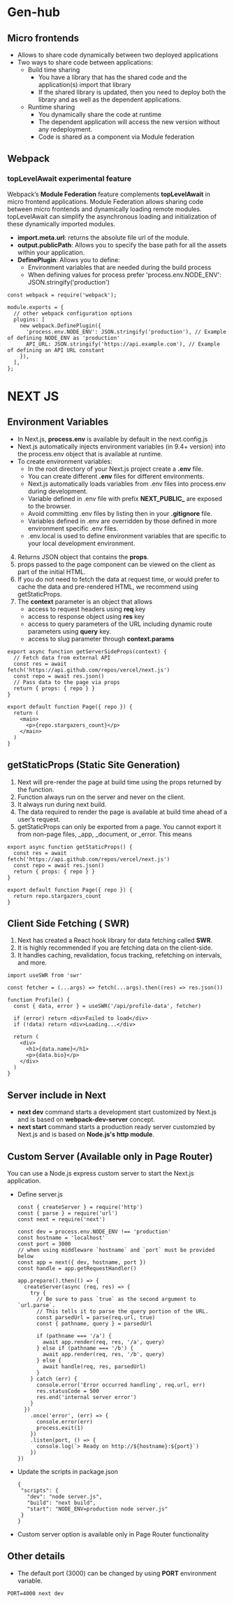 # Gen-hub

## Micro frontends
* Allows to share code dynamically between two deployed applications
* Two ways to share code between applications:
  * Build time sharing
    * You have a library that has the shared code and the application(s) import that library
    * If the shared library is updated, then you need to deploy both the library and as well as the dependent applications.
  * Runtime sharing
    * You dynamically share the code at runtime
    * The dependent application will access the new version without any redeployment.
    * Code is shared as a component via Module federation  

## Webpack
### topLevelAwait experimental feature
Webpack’s **Module Federation** feature complements **topLevelAwait** in micro frontend applications. 
Module Federation allows sharing code between micro frontends and dynamically loading remote modules. 
topLevelAwait can simplify the asynchronous loading and initialization of these dynamically imported modules.

* **import.meta.url**: returns the absolute file url of the module.
* **output.publicPath**: Allows you to specify the base path for all the assets within your application.
* **DefinePlugin**: Allows you to define:
  * Environment variables that are needed during the build process
  * When defining values for process prefer 'process.env.NODE_ENV': JSON.stringify('production')
```
const webpack = require('webpack');

module.exports = {
  // other webpack configuration options
  plugins: [
    new webpack.DefinePlugin({
      'process.env.NODE_ENV': JSON.stringify('production'), // Example of defining NODE_ENV as 'production'
      API_URL: JSON.stringify('https://api.example.com'), // Example of defining an API URL constant
    }),
  ],
};

```

# NEXT JS

## Environment Variables
* In Next.js, **process.env** is available by default in the next.config.js 
* Next.js automatically injects environment variables (in 9.4+ version) into the process.env object that is available at runtime.
* To create environment variables:
  * In the root directory of your Next.js project create a **.env** file.
  * You can create different **.env** files for different environments.
  * Next.js automatically loads variables from .env files into process.env during development.
  * Variable defined in .env file with prefix **NEXT_PUBLIC_** are exposed to the browser.
  * Avoid committing .env files by listing then in your **.gitignore** file.
  * Variables defined in .env are overridden by those defined in more environment specific .env files.
  * .env.local is used to define environment variables that are specific to your local development environment.
    
      
4. Returns JSON object that contains the **props**. 
5. props passed to the page component can be viewed on the client as part of the initial HTML.
6. If you do not need to fetch the data at request time, or would prefer to cache the data and pre-rendered HTML, we recommend using getStaticProps.
7. The **context** parameter is an object that allows
   * access to request headers using **req** key
   * access to response object using **res** key
   * access to query parameters of the URL including dynamic route parameters using **query** key.
   * access to slug parameter through **context.params**
```
export async function getServerSideProps(context) {
  // Fetch data from external API
  const res = await fetch('https://api.github.com/repos/vercel/next.js')
  const repo = await res.json()
  // Pass data to the page via props
  return { props: { repo } }
}
 
export default function Page({ repo }) {
  return (
    <main>
      <p>{repo.stargazers_count}</p>
    </main>
  )
}
```

## getStaticProps (Static Site Generation)
1. Next will pre-render the page at build time using the props returned by the function.
2. Function always run on the server and never on the client.
3. It always run during next build.
4. The data required to render the page is available at build time ahead of a user’s request.
5. getStaticProps can only be exported from a page. You cannot export it from non-page files, _app, _document, or _error. This means 
```
export async function getStaticProps() {
  const res = await fetch('https://api.github.com/repos/vercel/next.js')
  const repo = await res.json()
  return { props: { repo } }
}
 
export default function Page({ repo }) {
  return repo.stargazers_count
}
```

## Client Side Fetching ( SWR)
1. Next has created a React hook library for data fetching called **SWR**.
2. It is highly recommended if you are fetching data on the client-side.
3. It handles caching, revalidation, focus tracking, refetching on intervals, and more.
```
import useSWR from 'swr'
 
const fetcher = (...args) => fetch(...args).then((res) => res.json())
 
function Profile() {
  const { data, error } = useSWR('/api/profile-data', fetcher)
 
  if (error) return <div>Failed to load</div>
  if (!data) return <div>Loading...</div>
 
  return (
    <div>
      <h1>{data.name}</h1>
      <p>{data.bio}</p>
    </div>
  )
}
```
## Server include in Next
* **next dev** command starts a development start customized by Next.js and is based on **webpack-dev-server** concept.
* **next start** command starts a production ready server customzied by Next.js and is based on **Node.js's http module**.
   

## Custom Server (Available only in Page Router)
You can use a Node.js express custom server to start the Next.js application.
* Define server.js
  ```
  const { createServer } = require('http')
  const { parse } = require('url')
  const next = require('next')
   
  const dev = process.env.NODE_ENV !== 'production'
  const hostname = 'localhost'
  const port = 3000
  // when using middleware `hostname` and `port` must be provided below
  const app = next({ dev, hostname, port })
  const handle = app.getRequestHandler()
   
  app.prepare().then(() => {
    createServer(async (req, res) => {
      try {
        // Be sure to pass `true` as the second argument to `url.parse`.
        // This tells it to parse the query portion of the URL.
        const parsedUrl = parse(req.url, true)
        const { pathname, query } = parsedUrl
   
        if (pathname === '/a') {
          await app.render(req, res, '/a', query)
        } else if (pathname === '/b') {
          await app.render(req, res, '/b', query)
        } else {
          await handle(req, res, parsedUrl)
        }
      } catch (err) {
        console.error('Error occurred handling', req.url, err)
        res.statusCode = 500
        res.end('internal server error')
      }
    })
      .once('error', (err) => {
        console.error(err)
        process.exit(1)
      })
      .listen(port, () => {
        console.log(`> Ready on http://${hostname}:${port}`)
      })
  })
  ```
* Update the scripts in package.json
  ```
  {
   "scripts": {
     "dev": "node server.js",
     "build": "next build",
     "start": "NODE_ENV=production node server.js"
   }
  }
  ```
* Custom server option is available only in Page Router functionality


## Other details
* The default port (3000) can be changed by using **PORT** environment variable.
```
PORT=4000 next dev
```
